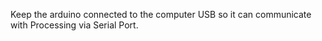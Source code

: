 Keep the arduino connected to the computer USB so it can communicate with Processing via Serial Port.
